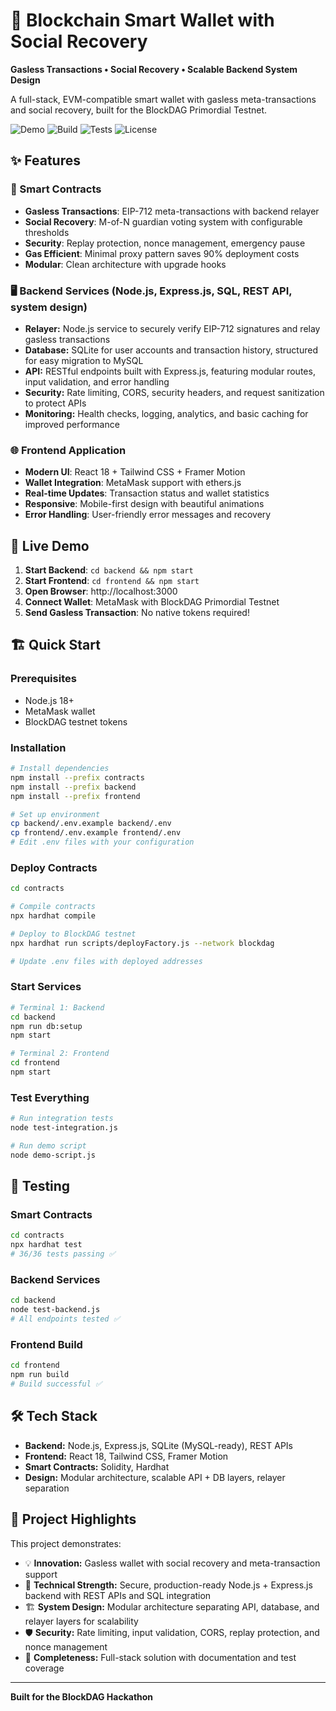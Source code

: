 # 🚀 Blockchain Smart Wallet with Social Recovery

**Gasless Transactions • Social Recovery • Scalable Backend System Design**

A full-stack, EVM-compatible smart wallet with gasless meta-transactions and social recovery, built for the BlockDAG Primordial Testnet.

![Demo](https://img.shields.io/badge/Demo-Live-brightgreen) ![Build](https://img.shields.io/badge/Build-Passing-brightgreen) ![Tests](https://img.shields.io/badge/Tests-36%2F36-brightgreen) ![License](https://img.shields.io/badge/License-MIT-blue)

## ✨ Features

### 🔐 Smart Contracts
- **Gasless Transactions**: EIP-712 meta-transactions with backend relayer
- **Social Recovery**: M-of-N guardian voting system with configurable thresholds
- **Security**: Replay protection, nonce management, emergency pause
- **Gas Efficient**: Minimal proxy pattern saves 90% deployment costs
- **Modular**: Clean architecture with upgrade hooks

### 🖥️ Backend Services (Node.js, Express.js, SQL, REST API, system design)
- **Relayer:** Node.js service to securely verify EIP-712 signatures and relay gasless transactions  
- **Database:** SQLite for user accounts and transaction history, structured for easy migration to MySQL  
- **API:** RESTful endpoints built with Express.js, featuring modular routes, input validation, and error handling  
- **Security:** Rate limiting, CORS, security headers, and request sanitization to protect APIs  
- **Monitoring:** Health checks, logging, analytics, and basic caching for improved performance  

### 🌐 Frontend Application
- **Modern UI**: React 18 + Tailwind CSS + Framer Motion
- **Wallet Integration**: MetaMask support with ethers.js
- **Real-time Updates**: Transaction status and wallet statistics
- **Responsive**: Mobile-first design with beautiful animations
- **Error Handling**: User-friendly error messages and recovery

## 🎯 Live Demo

1. **Start Backend**: `cd backend && npm start`
2. **Start Frontend**: `cd frontend && npm start`
3. **Open Browser**: http://localhost:3000
4. **Connect Wallet**: MetaMask with BlockDAG Primordial Testnet
5. **Send Gasless Transaction**: No native tokens required!

## 🏗️ Quick Start

### Prerequisites
- Node.js 18+
- MetaMask wallet
- BlockDAG testnet tokens

### Installation

```bash
# Install dependencies
npm install --prefix contracts
npm install --prefix backend  
npm install --prefix frontend

# Set up environment
cp backend/.env.example backend/.env
cp frontend/.env.example frontend/.env
# Edit .env files with your configuration
```

### Deploy Contracts

```bash
cd contracts

# Compile contracts
npx hardhat compile

# Deploy to BlockDAG testnet
npx hardhat run scripts/deployFactory.js --network blockdag

# Update .env files with deployed addresses
```

### Start Services

```bash
# Terminal 1: Backend
cd backend
npm run db:setup
npm start

# Terminal 2: Frontend
cd frontend
npm start
```

### Test Everything

```bash
# Run integration tests
node test-integration.js

# Run demo script
node demo-script.js
```

## 🧪 Testing

### Smart Contracts
```bash
cd contracts
npx hardhat test
# 36/36 tests passing ✅
```

### Backend Services
```bash
cd backend
node test-backend.js
# All endpoints tested ✅
```

### Frontend Build
```bash
cd frontend
npm run build
# Build successful ✅
```

## 🛠️ Tech Stack
- **Backend:** Node.js, Express.js, SQLite (MySQL-ready), REST APIs
- **Frontend:** React 18, Tailwind CSS, Framer Motion
- **Smart Contracts:** Solidity, Hardhat
- **Design:** Modular architecture, scalable API + DB layers, relayer separation

## 🚀 Project Highlights  

This project demonstrates:  
- 💡 **Innovation:** Gasless wallet with social recovery and meta-transaction support  
- 🔧 **Technical Strength:** Secure, production-ready Node.js + Express.js backend with REST APIs and SQL integration  
- 🏗️ **System Design:** Modular architecture separating API, database, and relayer layers for scalability  
- 🛡️ **Security:** Rate limiting, input validation, CORS, replay protection, and nonce management  
- 📄 **Completeness:** Full-stack solution with documentation and test coverage  


---

**Built for the BlockDAG Hackathon**
